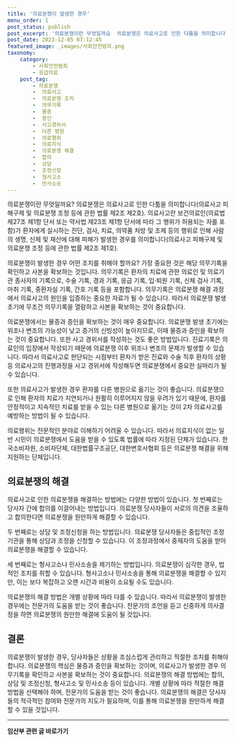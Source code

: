 ```yaml
---
title: '의료분쟁이 발생한 경우'
menu_order: 1
post_status: publish
post_excerpt: '의료분쟁이란 무엇일까요  의료분쟁은 의료사고로 인한 다툼을 의미합니다 의료사고 피해구제 및 의료분쟁 조정 등에 관한 법률 제2조 제2호 . 의료사고란 보건의료인 의료법 제27조 제1항 단서 또는 약사법 제23조 제1항 단서에 따라 그 행위가 허용되는 자를 포함 가 환자에게 실시하는 진단, 검사, 치료, 의약품 처방 및 조제 등의 행위로 인해 사람의 생명, 신체 및 재산에 대해 피해가 발생한 경우를 의미합니다 의료사고 피해구제 및 의료분쟁 조정 등에 관한 법률 제2조 제1호 .'
post_date: 2023-12-05 07:12:45
featured_image: _images/사회안전범죄.png
taxonomy:
    category:
        - 사회안전범죄
        - 응급의료
    post_tag:
        - 의료분쟁
        -  의료사고
        -  의료분쟁 조치
        -  의무기록
        -  물증
        -  증인
        -  사고경위서
        -  다른 병원
        -  의료행위
        -  의료지식
        -  의료분쟁 해결
        -  합의
        -  상담
        -  조정신청
        -  형사고소
        -  민사소송
---
```



의료분쟁이란 무엇일까요? 의료분쟁은 의료사고로 인한 다툼을 의미합니다(의료사고 피해구제 및 의료분쟁 조정 등에 관한 법률 제2조 제2호). 의료사고란 보건의료인(의료법 제27조 제1항 단서 또는 약사법 제23조 제1항 단서에 따라 그 행위가 허용되는 자를 포함)가 환자에게 실시하는 진단, 검사, 치료, 의약품 처방 및 조제 등의 행위로 인해 사람의 생명, 신체 및 재산에 대해 피해가 발생한 경우를 의미합니다(의료사고 피해구제 및 의료분쟁 조정 등에 관한 법률 제2조 제1호).

의료분쟁이 발생한 경우 어떤 조치를 취해야 할까요? 가장 중요한 것은 해당 의무기록을 확인하고 사본을 확보하는 것입니다. 의무기록은 환자의 치료에 관한 의료인 및 의료기관 종사자의 기록으로, 수술 기록, 경과 기록, 응급 기록, 입·퇴원 기록, 신체 검사 기록, 마취 기록, 중환자실 기록, 간호 기록 등을 포함합니다. 의무기록은 의료분쟁 해결 과정에서 의료사고의 원인을 입증하는 중요한 자료가 될 수 있습니다. 따라서 의료분쟁 발생 초기에 무조건 의무기록을 열람하고 사본을 확보하는 것이 중요합니다.

의료분쟁에서는 물증과 증인을 확보하는 것이 매우 중요합니다. 의료분쟁 발생 초기에는 위조나 변조의 가능성이 낮고 증거의 신빙성이 높아지므로, 이때 물증과 증인을 확보하는 것이 중요합니다. 또한 사고 경위서를 작성하는 것도 좋은 방법입니다. 진료기록은 의료인의 입장에서 작성되기 때문에 의료분쟁 이후 위조나 변조의 문제가 발생할 수 있습니다. 따라서 의료사고로 판단되는 시점부터 환자가 받은 진료와 수술 직후 환자의 상황 등 의료사고의 진행과정을 사고 경위서에 작성해두면 의료분쟁에서 중요한 실마리가 될 수 있습니다.

또한 의료사고가 발생한 경우 환자를 다른 병원으로 옮기는 것이 좋습니다. 의료분쟁으로 인해 환자의 치료가 지연되거나 원활히 이루어지지 않을 우려가 있기 때문에, 환자를 안정적이고 지속적인 치료를 받을 수 있는 다른 병원으로 옮기는 것이 2차 의료사고를 예방하는 방법이 될 수 있습니다.

의료행위는 전문적인 분야로 이해하기 어려울 수 있습니다. 따라서 의료지식이 없는 일반 시민이 의료분쟁에서 도움을 받을 수 있도록 법률에 따라 지정된 단체가 있습니다. 한국소비자원, 소비자단체, 대한법률구조공단, 대한변호사협회 등은 의료분쟁 해결을 위해 지원하는 단체입니다.

## 의료분쟁의 해결

의료사고로 인한 의료분쟁을 해결하는 방법에는 다양한 방법이 있습니다. 첫 번째로는 당사자 간에 합의를 이끌어내는 방법입니다. 의료분쟁 당사자들이 서로의 의견을 조율하고 합의한다면 의료분쟁을 원만하게 해결할 수 있습니다.

두 번째로는 상담 및 조정신청을 하는 방법입니다. 의료분쟁 당사자들은 중립적인 조정기관을 통해 상담과 조정을 신청할 수 있습니다. 이 조정과정에서 중재자의 도움을 받아 의료분쟁을 해결할 수 있습니다.

세 번째로는 형사고소나 민사소송을 제기하는 방법입니다. 의료분쟁이 심각한 경우, 법적인 조치를 취할 수 있습니다. 형사고소나 민사소송을 통해 의료분쟁을 해결할 수 있지만, 이는 보다 복잡하고 오랜 시간과 비용이 소요될 수도 있습니다.

의료분쟁의 해결 방법은 개별 상황에 따라 다를 수 있습니다. 따라서 의료분쟁이 발생한 경우에는 전문가의 도움을 받는 것이 좋습니다. 전문가의 조언을 듣고 신중하게 의사결정을 하면 의료분쟁의 원만한 해결에 도움이 될 것입니다.

## 결론

의료분쟁이 발생한 경우, 당사자들은 상황을 조심스럽게 관리하고 적절한 조치를 취해야 합니다. 의료분쟁의 핵심은 물증과 증인을 확보하는 것이며, 의료사고가 발생한 경우 의무기록을 확인하고 사본을 확보하는 것이 중요합니다. 의료분쟁의 해결 방법에는 합의, 상담 및 조정신청, 형사고소 및 민사소송 등이 있습니다. 개별 상황에 따라 적절한 해결 방법을 선택해야 하며, 전문가의 도움을 받는 것이 좋습니다. 의료분쟁의 해결은 당사자들의 적극적인 참여와 전문가의 지도가 필요하며, 이를 통해 의료분쟁을 원만하게 해결할 수 있을 것입니다.
<!-- wp:separator -->
<hr class="wp-block-separator has-alpha-channel-opacity"/>
<!-- /wp:separator -->

<!-- wp:group {"backgroundColor":"base","layout":{"type":"constrained"}} -->
<div class="wp-block-group has-base-background-color has-background"><!-- wp:paragraph {"align":"center","fontSize":"medium"} -->
<p class="has-text-align-center has-large-font-size"><strong>임산부 관련 글 바로가기</strong></p>
<!-- /wp:paragraph -->


<!-- wp:latest-posts
{"categories":[{"id":22654,"count":19,"description":"","link":"https://uknowlaw.com/category/%ec%9e%84%ec%82%b0%eb%b6%80/","name":"임산부","slug":"임산부","taxonomy":"category","parent":0,"meta":[],"_links":{"self":[{"href":"https://uknowlaw.com/wp-json/wp/v2/categories/22654"}],"collection":[{"href":"https://uknowlaw.com/wp-json/wp/v2/categories"}],"about":[{"href":"https://uknowlaw.com/wp-json/wp/v2/taxonomies/category"}],"wp:post_type":[{"href":"https://uknowlaw.com/wp-json/wp/v2/posts?categories=22654"}],"curies":[{"name":"wp","href":"https://api.w.org/{rel}","templated":true}]}}],"postsToShow":100,"excerptLength":28,"postLayout":"grid","columns":2,"featuredImageAlign":"left","featuredImageSizeSlug":"large","fontSize":"small"} /--></div>
<!-- /wp:group -->